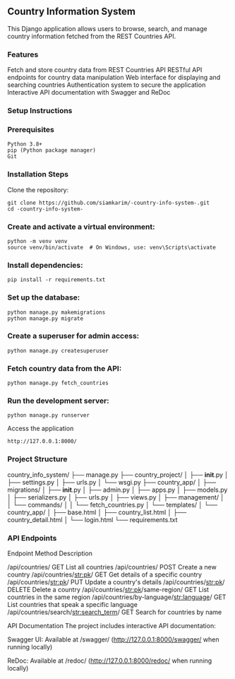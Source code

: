 ## Country Information System
This Django application allows users to browse, search, and manage country information fetched from the REST Countries API.

### Features
Fetch and store country data from REST Countries API
RESTful API endpoints for country data manipulation
Web interface for displaying and searching countries
Authentication system to secure the application
Interactive API documentation with Swagger and ReDoc
    
### Setup Instructions
### Prerequisites
    Python 3.8+
    pip (Python package manager)
    Git

### Installation Steps
Clone the repository:
```
git clone https://github.com/siamkarim/-country-info-system-.git
cd -country-info-system-
```
### Create and activate a virtual environment:
```
python -m venv venv
source venv/bin/activate  # On Windows, use: venv\Scripts\activate
```
### Install dependencies:
```
pip install -r requirements.txt

```
### Set up the database:

```
python manage.py makemigrations
python manage.py migrate

```

### Create a superuser for admin access:

```
python manage.py createsuperuser
```
### Fetch country data from the API:
```
python manage.py fetch_countries
```
### Run the development server:
```
python manage.py runserver

```
Access the application 
```
http://127.0.0.1:8000/
```
### Project Structure
country_info_system/
├── manage.py
├── country_project/
│   ├── __init__.py
│   ├── settings.py
│   ├── urls.py
│   └── wsgi.py
├── country_app/
│   ├── migrations/
│   ├── __init__.py
│   ├── admin.py
│   ├── apps.py
│   ├── models.py
│   ├── serializers.py
│   ├── urls.py
│   ├── views.py
│   ├── management/
│   │   └── commands/
│   │       └── fetch_countries.py
│   └── templates/
│       └── country_app/
│           ├── base.html
│           ├── country_list.html
│           ├── country_detail.html
│           └── login.html
└── requirements.txt

### API Endpoints

Endpoint	Method	Description

/api/countries/	GET	List all countries
/api/countries/	POST	Create a new country
/api/countries/<str:pk>/	GET	Get details of a specific country
/api/countries/<str:pk>/	PUT	Update a country's details
/api/countries/<str:pk>/	DELETE	Delete a country
/api/countries/<str:pk>/same-region/	GET	List countries in the same region
/api/countries/by-language/<str:language>/	GET	List countries that speak a specific language
/api/countries/search/<str:search_term>/	GET	Search for countries by name


API Documentation
The project includes interactive API documentation:

Swagger UI: Available at /swagger/
(http://127.0.0.1:8000/swagger/ when running locally)

ReDoc: Available at /redoc/ 
(http://127.0.0.1:8000/redoc/ when running locally)


